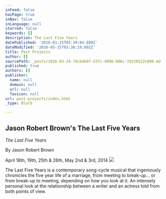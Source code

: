 ```yaml
---
inFeed: false
hasPage: true
inNav: false
inLanguage: null
starred: false
keywords: []
description: The Last Five Years
datePublished: '2016-03-25T03:39:04.889Z'
dateModified: '2016-03-25T03:38:19.002Z'
title: Past Projects
author: []
sourcePath: _posts/2016-03-24-7dcb460f-537c-4090-b86c-7d226522c899.md
published: true
authors: []
publisher:
  name: null
  domain: null
  url: null
  favicon: null
url: past-projects/index.html
_type: Blurb

---
```

## Jason Robert Brown's The Last Five Years

_The Last Five Years_

By Jason Robert Brown

April 18th, 19th, 25th & 26th, May 2nd & 3rd, 2014
![](https://the-grid-user-content.s3-us-west-2.amazonaws.com/1f444f0f-0d85-40ef-9033-f1defef59637.jpg)

The Last Five Years is a contemporary song-cycle musical that ingeniously chronicles the five year life of a marriage, from meeting to break-up... or from break-up to meeting, depending on how you look at it. An intensely personal look at the relationship between a writer and an actress told from both points of view.